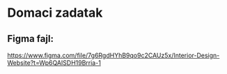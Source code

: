 # Domaci zadatak
## Figma fajl:

https://www.figma.com/file/7g6RgdHYhB9qo9c2CAUz5x/Interior-Design-Website?t=Wp6QAISDH19Brria-1 
